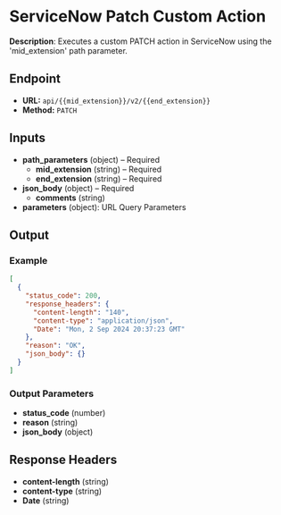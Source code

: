 # ServiceNow Patch Custom Action

**Description**: Executes a custom PATCH action in ServiceNow using the 'mid_extension' path parameter.

## Endpoint

- **URL:** `api/{{mid_extension}}/v2/{{end_extension}}`
- **Method:** `PATCH`
## Inputs

- **path_parameters** (object) – Required
  - **mid_extension** (string) – Required
  - **end_extension** (string) – Required
- **json_body** (object) – Required
  - **comments** (string)
- **parameters** (object): URL Query Parameters
## Output

### Example

```json
[
  {
    "status_code": 200,
    "response_headers": {
      "content-length": "140",
      "content-type": "application/json",
      "Date": "Mon, 2 Sep 2024 20:37:23 GMT"
    },
    "reason": "OK",
    "json_body": {}
  }
]
```
### Output Parameters

- **status_code** (number)
- **reason** (string)
- **json_body** (object)
## Response Headers

- **content-length** (string)
- **content-type** (string)
- **Date** (string)
